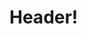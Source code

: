 <html>
  <head>
  <title>Website Test</title>
  </head>
  <body>
    <h1>Header!</h1>
  </body>
</html>

